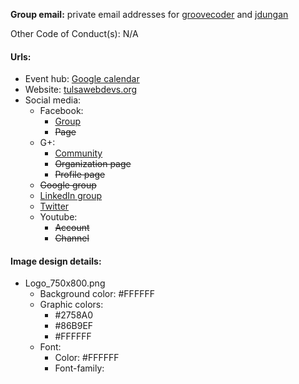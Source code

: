 **Group email:** private email addresses for [groovecoder](https://github.com/groovecoder) and [jdungan](https://github.com/jdungan)

Other Code of Conduct(s): N/A

#### Urls:
  - Event hub: [Google calendar]( https://calendar.google.com/calendar/embed?src=hablm4p7eoaknvtugr91o11sv4@group.calendar.google.com)
  - Website: [tulsawebdevs.org](http://tulsawebdevs.org/)
  - Social media:
    - Facebook:
      - [Group](https://www.facebook.com/groups/199713962534/)
      - ~~Page~~
    - G+:
      - [Community](  https://plus.google.com/u/0/communities/105329276617610687480)
      - ~~Organization page~~
      - ~~Profile page~~
    - ~~Google group~~
    - [LinkedIn group]( https://www.linkedin.com/groups/4064077/profile)
    - [Twitter](https://twitter.com/tulsawebdevs)
    - Youtube:
      - ~~Account~~
      - ~~Channel~~

#### Image design details:
- Logo_750x800.png
  - Background color: #FFFFFF
  - Graphic colors:
    - #2758A0
    - #86B9EF
    - #FFFFFF
  - Font:
    - Color: #FFFFFF
    - Font-family:
